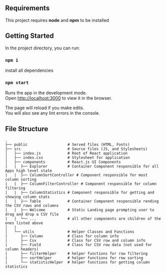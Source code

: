## Requirements
This project requires **node** and **npm** to be installed


## Getting Started

In the project directory, you can run:
### `npm i`
install all dependencies

### `npm start`

Runs the app in the development mode.<br>
Open [http://localhost:3000](http://localhost:3000) to view it in the browser.

The page will reload if you make edits.<br>
You will also see any lint errors in the console.

## File Structure
    .
    ├── public                  # Served files (HTML, Fonts)
    ├── src                     # Source files (JS, and Stylesheets)
    │   ├── index.js            # Root of React application
    │   ├── index.css           # Stylesheet for application
    │   ├── components          # React.js UI Components 
    |   |  ├── Explorer         # Container Component responsible for all Apps high level state
    |   |  ├── ColumnSortController # Component responsible for most column sorting
    |   |  ├── ColumnFilterController # Component responsible for column filtering
    |   |  ├── ColumnStatistics # Component responsible for getting and showing column stats
    |   |  ├── Table            # Container Component responsible rending the CSV rows and columns
    |   |  ├── Welcome          # Static Landing page prompting user to drag and drop a CSV file
    |   |  └── ...              # all other components are children of the ones listed above
    │   |
    │   └── utils               # Helper Classes and Functions
    |      ├── Column           # Class for column info
    |      ├── Csv              # Class for CSV row and column info
    |      ├── Field            # Class for CSV row data (not used for column headers)
    |      ├── filterHelper     # helper functions for row filtering
    |      ├── sortHelper       # helper functions for row sorting
    |      └── statisticHelper  # helper functions for getting column statistics